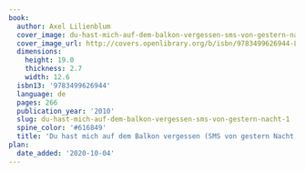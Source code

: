 ```yaml
---
book:
  author: Axel Lilienblum
  cover_image: du-hast-mich-auf-dem-balkon-vergessen-sms-von-gestern-nacht-1.jpg
  cover_image_url: http://covers.openlibrary.org/b/isbn/9783499626944-L.jpg
  dimensions:
    height: 19.0
    thickness: 2.7
    width: 12.6
  isbn13: '9783499626944'
  language: de
  pages: 266
  publication_year: '2010'
  slug: du-hast-mich-auf-dem-balkon-vergessen-sms-von-gestern-nacht-1
  spine_color: '#616849'
  title: 'Du hast mich auf dem Balkon vergessen (SMS von gestern Nacht, #1)'
plan:
  date_added: '2020-10-04'
---
```

